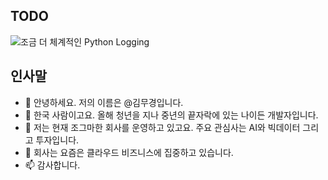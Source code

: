 ## TODO
![조금 더 체계적인 Python Logging](https://hwangheek.github.io/2019/python-logging/)

## 인사말

- 👋 안녕하세요. 저의 이름은 @김무경입니다.
- 👀 한국 사람이고요. 올해 청년을 지나 중년의 끝자락에 있는 나이든 개발자입니다.
- 🌱 저는 현재 조그마한 회사를 운영하고 있고요. 주요 관심사는 AI와 빅데이터 그리고 투자입니다.
- 💞️ 회사는 요즘은 클라우드 비즈니스에 집중하고 있습니다.
- 📫 감사합니다.

<!---
KIMMOOKYONG/KIMMOOKYONG is a ✨ special ✨ repository because its `README.md` (this file) appears on your GitHub profile.
You can click the Preview link to take a look at your changes.
--->
